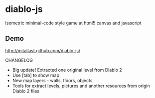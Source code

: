 diablo-js
=========

Isometric minimal-code style game at html5 canvas and javascript

Demo
----

http://mitallast.github.com/diablo-js/

CHANGELOG
- Big update! Extracted one original level from Diablo 2
- Use [tab] to show map
- New map layers - walls, floors, objects
- Tools for extract levels, pictures and another resources from origin Diablo 2 files
